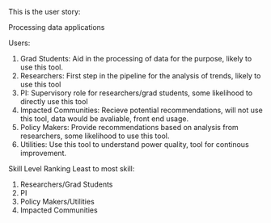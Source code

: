 This is the user story:

Processing data applications

Users:
  1) Grad Students: Aid in the processing of data for the purpose, likely to use this tool.
  2) Researchers: First step in the pipeline for the analysis of trends, likely to use this tool
  3) PI: Supervisory role for researchers/grad students, some likelihood to directly use this tool
  4) Impacted Communities: Recieve potential recommendations, will not use this tool, data would be avaliable, front end usage. 
  5) Policy Makers: Provide recommendations based on analysis from researchers, some likelihood to use this tool.
  6) Utilities: Use this tool to understand power quality, tool for continous improvement. 



Skill Level Ranking
  Least to most skill:
  1) Researchers/Grad Students
  2) PI
  3) Policy Makers/Utilities
  4) Impacted Communities

